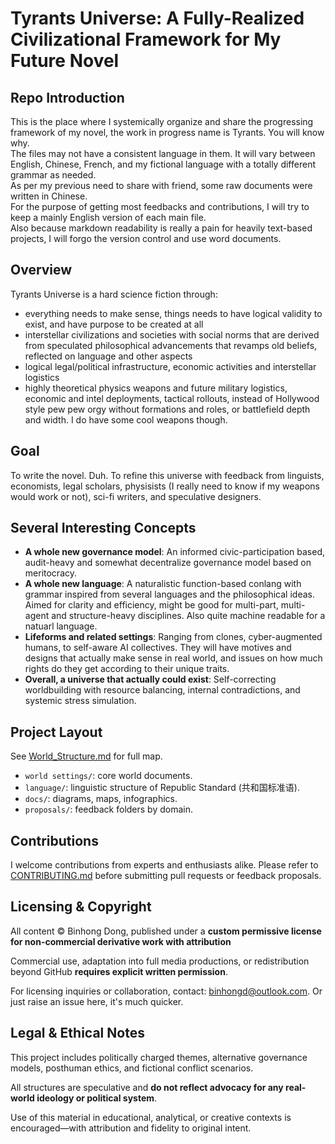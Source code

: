 # Tyrants Universe: A Fully-Realized Civilizational Framework for My Future Novel

## Repo Introduction
This is the place where I systemically organize and share the progressing framework of my novel, the work in progress name is Tyrants. You will know why.  
The files may not have a consistent language in them. It will vary between English, Chinese, French, and my fictional language with a totally different grammar as needed.  
As per my previous need to share with friend, some raw documents were written in Chinese.  
For the purpose of getting most feedbacks and contributions, I will try to keep a mainly English version of each main file.  
Also because markdown readability is really a pain for heavily text-based projects, I will forgo the version control and use word documents.  

## Overview
Tyrants Universe is a hard science fiction through:
- everything needs to make sense, things needs to have logical validity to exist, and have purpose to be created at all
- interstellar civilizations and societies with social norms that are derived from speculated philosophical advancements that revamps old beliefs, reflected on language and other aspects
- logical legal/political infrastructure, economic activities and interstellar logistics
- highly theoretical physics weapons and future military logistics, economic and intel deployments, tactical rollouts, instead of Hollywood style pew pew orgy without formations and roles, or battlefield depth and width. I do have some cool weapons though.

## Goal
To write the novel. Duh.
To refine this universe with feedback from linguists, economists, legal scholars, physisists (I really need to know if my weapons would work or not), sci-fi writers, and speculative designers.

## Several Interesting Concepts
- **A whole new governance model**: An informed civic-participation based, audit-heavy and somewhat decentralize governance model based on meritocracy.
- **A whole new language**: A naturalistic function-based conlang with grammar inspired from several languages and the philosophical ideas. Aimed for clarity and efficiency, might be good for multi-part, multi-agent and structure-heavy disciplines. Also quite machine readable for a natuarl language.
- **Lifeforms and related settings**: Ranging from clones, cyber-augmented humans, to self-aware AI collectives. They will have motives and designs that actually make sense in real world, and issues on how much rights do they get according to their unique traits.
- **Overall, a universe that actually could exist**: Self-correcting worldbuilding with resource balancing, internal contradictions, and systemic stress simulation.

## Project Layout
See [World_Structure.md](lore/World_Structure.md) for full map.

- `world settings/`: core world documents.
- `language/`: linguistic structure of Republic Standard (共和国标准语).
- `docs/`: diagrams, maps, infographics.
- `proposals/`: feedback folders by domain.

## Contributions
I welcome contributions from experts and enthusiasts alike.
Please refer to [CONTRIBUTING.md](CONTRIBUTING.md) before submitting pull requests or feedback proposals.

## Licensing & Copyright

All content © Binhong Dong, published under a **custom permissive license for non-commercial derivative work with attribution**

Commercial use, adaptation into full media productions, or redistribution beyond GitHub **requires explicit written permission**.

For licensing inquiries or collaboration, contact: binhongd@outlook.com. Or just raise an issue here, it's much quicker.

## Legal & Ethical Notes

This project includes politically charged themes, alternative governance models, posthuman ethics, and fictional conflict scenarios.

All structures are speculative and **do not reflect advocacy for any real-world ideology or political system**.

Use of this material in educational, analytical, or creative contexts is encouraged—with attribution and fidelity to original intent.
